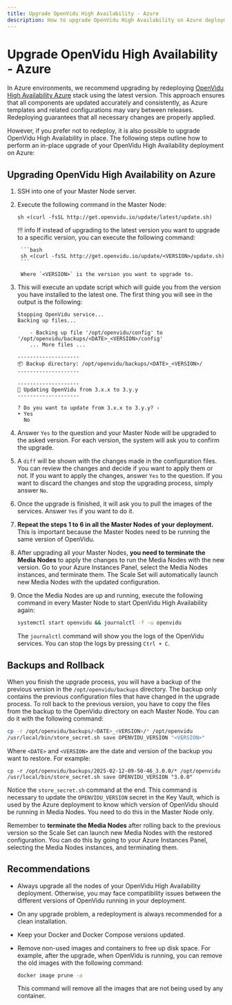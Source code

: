 ```yaml
---
title: Upgrade OpenVidu High Availability - Azure
description: How to upgrade OpenVidu High Availability on Azure deployments.
---
```


# Upgrade OpenVidu High Availability - Azure

In Azure environments, we recommend upgrading by redeploying [OpenVidu High Availability Azure](../azure/install.md) stack using the latest version. This approach ensures that all components are updated accurately and consistently, as Azure templates and related configurations may vary between releases. Redeploying guarantees that all necessary changes are properly applied.

However, if you prefer not to redeploy, it is also possible to upgrade OpenVidu High Availability in place. The following steps outline how to perform an in-place upgrade of your OpenVidu High Availability deployment on Azure:

## Upgrading OpenVidu High Availability on Azure

1. SSH into one of your Master Node server.
2. Execute the following command in the Master Node:

    ```
    sh <(curl -fsSL http://get.openvidu.io/update/latest/update.sh)
    ```

    !!! info
        If instead of upgrading to the latest version you want to upgrade to a specific version, you can execute the following command:

        ```bash
        sh <(curl -fsSL http://get.openvidu.io/update/<VERSION>/update.sh)
        ```

        Where `<VERSION>` is the version you want to upgrade to.

3. This will execute an update script which will guide you from the version you have installed to the latest one. The first thing you will see in the output is the following:

    ```
    Stopping OpenVidu service...
    Backing up files...

        - Backing up file '/opt/openvidu/config' to '/opt/openvidu/backups/<DATE>_<VERSION>/config'
        ... More files ...

    --------------------
    📦 Backup directory: /opt/openvidu/backups/<DATE>_<VERSION>/
    --------------------

    --------------------
    🚀 Updating OpenVidu from 3.x.x to 3.y.y
    --------------------

    ? Do you want to update from 3.x.x to 3.y.y? ›
    • Yes
      No
    ```

4. Answer `Yes` to the question and your Master Node will be upgraded to the asked version. For each version, the system will ask you to confirm the upgrade.
5. A `diff` will be shown with the changes made in the configuration files. You can review the changes and decide if you want to apply them or not. If you want to apply the changes, answer `Yes` to the question. If you want to discard the changes and stop the upgrading process, simply answer `No`.
6. Once the upgrade is finished, it will ask you to pull the images of the services. Answer `Yes` if you want to do it.
7. **Repeat the steps 1 to 6 in all the Master Nodes of your deployment.** This is important because the Master Nodes need to be running the same version of OpenVidu.
8. After upgrading all your Master Nodes, **you need to terminate the Media Nodes** to apply the changes to run the Media Nodes with the new version. Go to your Azure Instances Panel, select the Media Nodes instances, and terminate them. The Scale Set will automatically launch new Media Nodes with the updated configuration.
9. Once the Media Nodes are up and running, execute the following command in every Master Node to start OpenVidu High Availability again:

    ```bash
    systemctl start openvidu && journalctl -f -u openvidu
    ```

    The `journalctl` command will show you the logs of the OpenVidu services. You can stop the logs by pressing `Ctrl + C`.

## Backups and Rollback

When you finish the upgrade process, you will have a backup of the previous version in the `/opt/openvidu/backups` directory. The backup only contains the previous configuration files that have changed in the upgrade process.
To roll back to the previous version, you have to copy the files from the backup to the OpenVidu directory on each Master Node. You can do it with the following command:

```bash
cp -r /opt/openvidu/backups/<DATE>_<VERSION>/* /opt/openvidu
/usr/local/bin/store_secret.sh save OPENVIDU_VERSION "<VERSION>"
```

Where `<DATE>` and `<VERSION>` are the date and version of the backup you want to restore. For example:

```
cp -r /opt/openvidu/backups/2025-02-12-09-50-46_3.0.0/* /opt/openvidu
/usr/local/bin/store_secret.sh save OPENVIDU_VERSION "3.0.0"
```

Notice the `store_secret.sh` command at the end. This command is necessary to update the `OPENVIDU_VERSION` secret in the Key Vault, which is used by the Azure deployment to know which version of OpenVidu should be running in Media Nodes. You need to do this in the Master Node only.

Remember to **terminate the Media Nodes** after rolling back to the previous version so the Scale Set can launch new Media Nodes with the restored configuration. You can do this by going to your Azure Instances Panel, selecting the Media Nodes instances, and terminating them.

## Recommendations

- Always upgrade all the nodes of your OpenVidu High Availability deployment. Otherwise, you may face compatibility issues between the different versions of OpenVidu running in your deployment.
- On any upgrade problem, a redeployment is always recommended for a clean installation.
- Keep your Docker and Docker Compose versions updated.
- Remove non-used images and containers to free up disk space. For example, after the upgrade, when OpenVidu is running, you can remove the old images with the following command:

    ```bash
    docker image prune -a
    ```

    This command will remove all the images that are not being used by any container.
